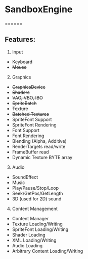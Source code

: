 # SandboxEngine
======
## Features:
1. Input
  * <del>Keyboard</del>
  * <del>Mouse</del>
2. Graphics
  * <del>GraphicsDevice</del>
  * <del>Shaders</del>
  * <del>VAO, VBO, IBO</del>
  * <del>SpriteBatch</del>
  * <del>Texture</del>
  * <del>Batched Textures</del>
  * SpriteFont Support
  * SpriteFont Rendering
  * Font Support
  * Font Rendering
  * Blending (Alpha, Additive)
  * RenderTargets read/write
  * FrameBuffer read
  * Dynamic Texture BYTE array
3. Audio
  * SoundEffect
  * Music
  * Play/Pause/Stop/Loop
  * Seek/GetPos/GetLength
  * 3D (used for 2D) sound
4. Content Management
  * Content Manager
  * Texture Loading/Writing
  * SpriteFont Loading/Writing
  * Shader Loading
  * XML Loading/Writing
  * Audio Loading
  * Arbitrary Content Loading/Writing